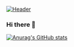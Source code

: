 [![Header](https://fertorresmx.dev/images/logoFerTorres_web.png "Header")](https://fertorresmx.dev)

### Hi there 👋

[![Anurag's GitHub stats](https://github-readme-stats.vercel.app/api?username=FernandoTorresL)](https://github.com/FernandoTorresL/github-readme-stats)

<!--
**FernandoTorresL/FernandoTorresL** is a ✨ _special_ ✨ repository because its `README.md` (this file) appears on your GitHub profile.

<<<<<<< HEAD
=======
[![Anurag's GitHub stats](https://github-readme-stats.vercel.app/api?username=FernandoTorresL)](https://github.com/FernandoTorresL/github-readme-stats)
>>>>>>> fc4b984d25694864e92cc6ad7548ab000c81221f

Here are some ideas to get you started:

- 🔭 I’m currently working on ...
- 🌱 I’m currently learning ...
- 👯 I’m looking to collaborate on ...
- 🤔 I’m looking for help with ...
- 💬 Ask me about ...
- 📫 How to reach me: ...
- 😄 Pronouns: ...
- ⚡ Fun fact: ...
-->
